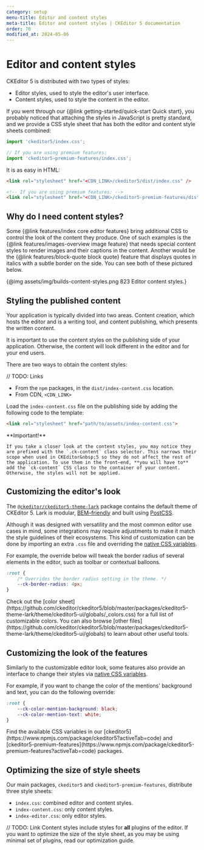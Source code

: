 ```yaml
---
category: setup
menu-title: Editor and content styles
meta-title: Editor and content styles | CKEditor 5 documentation
order: 70
modified_at: 2024-05-06
---
```


# Editor and content styles

CKEditor&nbsp;5 is distributed with two types of styles:

* Editor styles, used to style the editor's user interface.
* Content styles, used to style the content in the editor.

If you went through our {@link getting-started/quick-start Quick start}, you probably noticed that attaching the styles in JavaScript is pretty standard, and we provide a CSS style sheet that has both the editor and content style sheets combined:

```js
import 'ckeditor5/index.css';

// If you are using premium features:
import 'ckeditor5-premium-features/index.css';
```

It is as easy in HTML:

```html
<link rel="stylesheet" href="<CDN_LINK>/ckeditor5/dist/index.css" />

<!-- If you are using premium features: -->
<link rel="stylesheet" href="<CDN_LINK>/ckeditor5-premium-features/dist/index.css" />
```

## Why do I need content styles?

Some {@link features/index core editor features} bring additional CSS to control the look of the content they produce. One of such examples is the {@link features/images-overview image feature} that needs special content styles to render images and their captions in the content. Another would be the {@link features/block-quote block quote} feature that displays quotes in italics with a subtle border on the side. You can see both of these pictured below.

{@img assets/img/builds-content-styles.png 823 Editor content styles.}

## Styling the published content

Your application is typically divided into two areas. Content creation, which hosts the editor and is a writing tool, and content publishing, which presents the written content.

It is important to use the content styles on the publishing side of your application. Otherwise, the content will look different in the editor and for your end users.

There are two ways to obtain the content styles:

// TODO: Links

* From the `npm` packages, in the `dist/index-content.css` location.
* From CDN, `<CDN_LINK>`

Load the `index-content.css` file on the publishing side by adding the following code to the template:

```html
<link rel="stylesheet" href="path/to/assets/index-content.css">
```

<info-box warning>
	**Important!**

	If you take a closer look at the content styles, you may notice they are prefixed with the `.ck-content` class selector. This narrows their scope when used in CKEditor&nbsp;5 so they do not affect the rest of the application. To use them in the front–end, **you will have to** add the `ck-content` CSS class to the container of your content. Otherwise, the styles will not be applied.
</info-box>

## Customizing the editor's look

The [`@ckeditor/ckeditor5-theme-lark`](https://www.npmjs.com/package/@ckeditor/ckeditor5-theme-lark) package contains the default theme of CKEditor&nbsp;5. Lark is modular, [BEM–friendly](https://en.bem.info/methodology/css/) and built using [PostCSS](http://postcss.org/).

Although it was designed with versatility and the most common editor use cases in mind, some integrations may require adjustments to make it match the style guidelines of their ecosystems. This kind of customization can be done by importing an extra `.css` file and overriding the [native CSS variables](https://www.w3.org/TR/css-variables/).

For example, the override below will tweak the border radius of several elements in the editor, such as toolbar or contextual balloons.

```css
:root {
	/* Overrides the border radius setting in the theme. */
	--ck-border-radius: 4px;
}
```

<info-box hint>
	Check out the [color sheet](https://github.com/ckeditor/ckeditor5/blob/master/packages/ckeditor5-theme-lark/theme/ckeditor5-ui/globals/_colors.css) for a full list of customizable colors. You can also browse [other files](https://github.com/ckeditor/ckeditor5/blob/master/packages/ckeditor5-theme-lark/theme/ckeditor5-ui/globals) to learn about other useful tools.
</info-box>

## Customizing the look of the features

Similarly to the customizable editor look, some features also provide an interface to change their styles via [native CSS variables](https://www.w3.org/TR/css-variables/).

For example, if you want to change the color of the mentions' background and text, you can do the following override:


```css
:root {
	--ck-color-mention-background: black;
	--ck-color-mention-text: white;
}
```

<info-box hint>
	Find the available CSS variables in our [ckeditor5](https://www.npmjs.com/package/ckeditor5?activeTab=code) and [ckeditor5-premium-features](https://www.npmjs.com/package/ckeditor5-premium-features?activeTab=code) packages.
</info-box>

## Optimizing the size of style sheets

Our main packages, `ckeditor5` and `ckeditor5-premium-features`, distribute three style sheets:

* `index.css`: combined editor and content styles.
* `index-content.css`: only content styles.
* `index-editor.css`: only editor styles.

// TODO: Link
Content styles include styles for **all** plugins of the editor. If you want to optimize the size of the style sheet, as you may be using minimal set of plugins, read our optimization guide.
